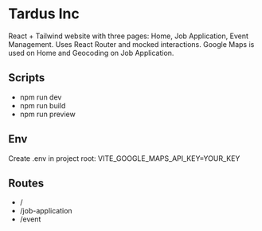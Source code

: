 # Tardus Inc

React + Tailwind website with three pages: Home, Job Application, Event Management. Uses React Router and mocked interactions. Google Maps is used on Home and Geocoding on Job Application.

## Scripts
- npm run dev
- npm run build
- npm run preview

## Env
Create .env in project root:
VITE_GOOGLE_MAPS_API_KEY=YOUR_KEY

## Routes
- /
- /job-application
- /event
